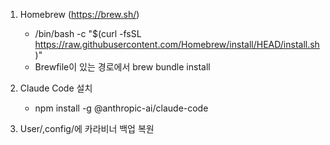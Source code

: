 1. Homebrew (https://brew.sh/)
    - /bin/bash -c "$(curl -fsSL https://raw.githubusercontent.com/Homebrew/install/HEAD/install.sh)"
    - Brewfile이 있는 경로에서 brew bundle install

2. Claude Code 설치
    - npm install -g @anthropic-ai/claude-code

3. User/,config/에 카라비너 백업 복원
